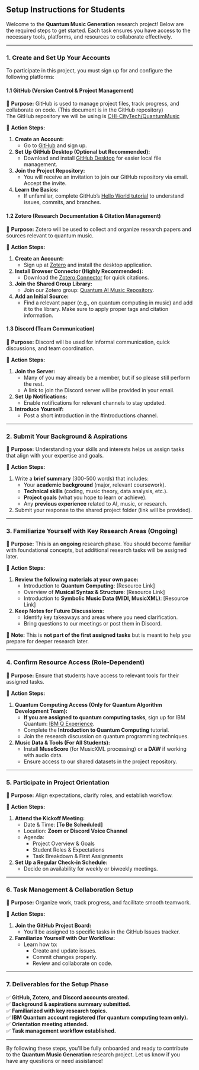 ## **Setup Instructions for Students**

Welcome to the **Quantum Music Generation** research project! Below are the required steps to get started. Each task ensures you have access to the necessary tools, platforms, and resources to collaborate effectively.

---

### **1. Create and Set Up Your Accounts**

To participate in this project, you must sign up for and configure the following platforms:

#### **1.1 GitHub (Version Control & Project Management)**
📌 **Purpose:** GitHub is used to manage project files, track progress, and collaborate on code. (This document is in the GitHub repository)  
The GitHub repository we will be using is [CHI-CityTech/QuantumMusic](https://github.com/CHI-CityTech/QuantumMusic)  

🔹 **Action Steps:**
1. **Create an Account:**  
   - Go to [GitHub](https://github.com/) and sign up.
2. **Set Up GitHub Desktop (Optional but Recommended):**  
   - Download and install [GitHub Desktop](https://desktop.github.com/) for easier local file management.
3. **Join the Project Repository:**  
   - You will receive an invitation to join our GitHub repository via email. Accept the invite.
4. **Learn the Basics:**  
   - If unfamiliar, complete GitHub’s [Hello World tutorial](https://guides.github.com/activities/hello-world/) to understand issues, commits, and branches.

#### **1.2 Zotero (Research Documentation & Citation Management)**
📌 **Purpose:** Zotero will be used to collect and organize research papers and sources relevant to quantum music.

🔹 **Action Steps:**
1. **Create an Account:**  
   - Sign up at [Zotero](https://www.zotero.org/) and install the desktop application.
2. **Install Browser Connector (Highly Recommended):**  
   - Download the [Zotero Connector](https://www.zotero.org/download/) for quick citations.
3. **Join the Shared Group Library:**  
   - Join our Zotero group: [Quantum AI Music Repository](https://www.zotero.org/groups/5772697/quantum_ai_music).
4. **Add an Initial Source:**  
   - Find a relevant paper (e.g., on quantum computing in music) and add it to the library.  Make sure to apply proper tags and citation information.

#### **1.3 Discord (Team Communication)**
📌 **Purpose:** Discord will be used for informal communication, quick discussions, and team coordination.

🔹 **Action Steps:**
1. **Join the Server:**
   - Many of you may already be a member, but if so please still perform the rest.  
   - A link to join the Discord server will be provided in your email.
2. **Set Up Notifications:**  
   - Enable notifications for relevant channels to stay updated.
3. **Introduce Yourself:**  
   - Post a short introduction in the #introductions channel.

---

### **2. Submit Your Background & Aspirations**
📌 **Purpose:** Understanding your skills and interests helps us assign tasks that align with your expertise and goals.

🔹 **Action Steps:**
1. Write a **brief summary** (300-500 words) that includes:
   - Your **academic background** (major, relevant coursework).
   - **Technical skills** (coding, music theory, data analysis, etc.).
   - **Project goals** (what you hope to learn or achieve).
   - Any **previous experience** related to AI, music, or research.
2. Submit your response to the shared project folder (link will be provided).

---

### **3. Familiarize Yourself with Key Research Areas (Ongoing)**
📌 **Purpose:** This is an **ongoing** research phase. You should become familiar with foundational concepts, but additional research tasks will be assigned later.

🔹 **Action Steps:**
1. **Review the following materials at your own pace:**  
   - Introduction to **Quantum Computing**: [Resource Link]  
   - Overview of **Musical Syntax & Structure**: [Resource Link]  
   - Introduction to **Symbolic Music Data (MIDI, MusicXML)**: [Resource Link]
2. **Keep Notes for Future Discussions:**  
   - Identify key takeaways and areas where you need clarification.
   - Bring questions to our meetings or post them in Discord.

📌 **Note:** This is **not part of the first assigned tasks** but is meant to help you prepare for deeper research later.

---

### **4. Confirm Resource Access (Role-Dependent)**
📌 **Purpose:** Ensure that students have access to relevant tools for their assigned tasks.

🔹 **Action Steps:**
1. **Quantum Computing Access (Only for Quantum Algorithm Development Team):**  
   - **If you are assigned to quantum computing tasks**, sign up for IBM Quantum: [IBM Q Experience](https://quantum.ibm.com/).
   - Complete the **Introduction to Quantum Computing** tutorial.
   - Join the research discussion on quantum programming techniques.
2. **Music Data & Tools (For All Students):**  
   - Install **MuseScore** (for MusicXML processing) or **a DAW** if working with audio data.
   - Ensure access to our shared datasets in the project repository.

---

### **5. Participate in Project Orientation**
📌 **Purpose:** Align expectations, clarify roles, and establish workflow.

🔹 **Action Steps:**
1. **Attend the Kickoff Meeting:**  
   - Date & Time: **[To Be Scheduled]**
   - Location: **Zoom or Discord Voice Channel**
   - Agenda:
     - Project Overview & Goals
     - Student Roles & Expectations
     - Task Breakdown & First Assignments
2. **Set Up a Regular Check-in Schedule:**  
   - Decide on availability for weekly or biweekly meetings.

---

### **6. Task Management & Collaboration Setup**
📌 **Purpose:** Organize work, track progress, and facilitate smooth teamwork.

🔹 **Action Steps:**
1. **Join the GitHub Project Board:**  
   - You’ll be assigned to specific tasks in the GitHub Issues tracker.
2. **Familiarize Yourself with Our Workflow:**  
   - Learn how to:
     - Create and update issues.
     - Commit changes properly.
     - Review and collaborate on code.

---

### **7. Deliverables for the Setup Phase**
✅ **GitHub, Zotero, and Discord accounts created.**  
✅ **Background & aspirations summary submitted.**  
✅ **Familiarized with key research topics.**  
✅ **IBM Quantum account registered (for quantum computing team only).**  
✅ **Orientation meeting attended.**  
✅ **Task management workflow established.**  

---

By following these steps, you'll be fully onboarded and ready to contribute to the **Quantum Music Generation** research project. Let us know if you have any questions or need assistance!
